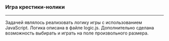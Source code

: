 ### Игра крестики-нолики
---
Задачей являлось реализовать логику игры с использованием JavaScript. Логика описана в файле logic.js.
Дополнительно сделана возможность выбирать и играть на поле произвольного размера.